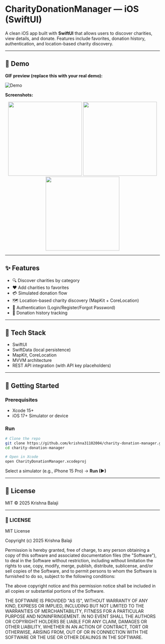 # CharityDonationManager — iOS (SwiftUI)

A clean iOS app built with **SwiftUI** that allows users to discover charities, view details, and donate. Features include favorites, donation history, authentication, and location-based charity discovery.

---

## 👀 Demo

**GIF preview (replace this with your real demo):**

![Demo](Docs/demo.gif)

**Screenshots:**

<p align="center">
  <img src="Docs/screen1.png" width="240" />
  <img src="Docs/screen2.png" width="240" />
  <img src="Docs/screen3.png" width="240" />
</p>

---

## ✨ Features
- 🔍 Discover charities by category
- ❤️ Add charities to favorites
- 💳 Simulated donation flow
- 🗺 Location-based charity discovery (MapKit + CoreLocation)
- 🔐 Authentication (Login/Register/Forgot Password)
- 📜 Donation history tracking

---

## 🧱 Tech Stack
- SwiftUI
- SwiftData (local persistence)
- MapKit, CoreLocation
- MVVM architecture
- REST API integration (with API key placeholders)

---

## 🚀 Getting Started

### Prerequisites
- Xcode 15+
- iOS 17+ Simulator or device

### Run
```bash
# Clone the repo
git clone https://github.com/krishna31102004/charity-donation-manager.git
cd charity-donation-manager

# Open in Xcode
open CharityDonationManager.xcodeproj
````

Select a simulator (e.g., iPhone 15 Pro) → **Run (▶)**

---

## 📄 License

MIT © 2025 Krishna Balaji



---

### 📄 LICENSE

MIT License

Copyright (c) 2025 Krishna Balaji

Permission is hereby granted, free of charge, to any person obtaining a copy
of this software and associated documentation files (the "Software"), to deal
in the Software without restriction, including without limitation the rights
to use, copy, modify, merge, publish, distribute, sublicense, and/or sell
copies of the Software, and to permit persons to whom the Software is
furnished to do so, subject to the following conditions:

The above copyright notice and this permission notice shall be included in all
copies or substantial portions of the Software.

THE SOFTWARE IS PROVIDED "AS IS", WITHOUT WARRANTY OF ANY KIND, EXPRESS OR
IMPLIED, INCLUDING BUT NOT LIMITED TO THE WARRANTIES OF MERCHANTABILITY,
FITNESS FOR A PARTICULAR PURPOSE AND NONINFRINGEMENT. IN NO EVENT SHALL THE
AUTHORS OR COPYRIGHT HOLDERS BE LIABLE FOR ANY CLAIM, DAMAGES OR OTHER
LIABILITY, WHETHER IN AN ACTION OF CONTRACT, TORT OR OTHERWISE, ARISING FROM,
OUT OF OR IN CONNECTION WITH THE SOFTWARE OR THE USE OR OTHER DEALINGS IN THE
SOFTWARE.
